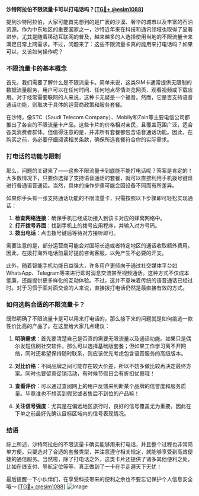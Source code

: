**沙特阿拉伯不限流量卡可以打电话吗？[[TG💪+ @esim1088](https://t.me/s/esim1088)]**

提到沙特阿拉伯，大家可能首先想到的是广袤的沙漠、奢华的城市以及丰富的石油资源。作为中东地区的重要国家之一，沙特近年来在科技和通讯领域也取得了显著进步。尤其是随着移动互联网的普及，越来越多的人选择使用当地的不限流量卡来满足日常上网需求。不过，问题来了：这些不限流量卡真的能用来打电话吗？如果可以，又该如何操作呢？

### 不限流量卡的基本概念

首先，我们需要了解什么是不限流量卡。简单来说，这类SIM卡通常提供无限制的数据流量服务，用户可以在任何时间、任何地点尽情浏览网页、观看视频或下载应用。对于经常需要联网的人来说，这种卡无疑是一个福音。然而，它是否支持语音通话功能，则取决于具体的运营商政策和服务套餐。

在沙特，像STC（Saudi Telecom Company）、Mobily和Zain等主要电信公司都推出了各自的不限流量卡产品。这些卡片的价格相对亲民，且覆盖范围广泛，适合各类消费者群体。但值得注意的是，并非所有套餐都包含语音通话功能。因此，在购买之前，务必要仔细阅读相关条款，确保所选套餐符合你的实际需求。

### 打电话的功能与限制

那么，问题的关键来了——这些不限流量卡到底能不能打电话呢？答案是肯定的！大多数情况下，只要你选择了支持语音通话的套餐，就可以直接利用手机拨号键盘进行普通语音通话。当然，具体的操作步骤可能会因设备不同而有所差异。

如果你手头有一张支持通话功能的不限流量卡，只需按照以下步骤即可轻松实现通话：

1. **检查网络连接**：确保手机已经成功接入到该卡对应的蜂窝网络中。
2. **打开拨号界面**：找到手机上的拨号应用程序，并输入对方号码。
3. **拨出电话**：点击拨号键后等待对方接听即可。

需要注意的是，部分运营商可能会对国际长途或者特定地区的通话收取额外费用。因此，在拨打海外电话前最好提前咨询客服，以免产生不必要的开支。

此外，随着智能手机功能日益强大，许多用户更倾向于通过社交媒体平台如WhatsApp、Telegram等来进行即时消息交流甚至视频通话。这种方式不仅成本低廉，还能提供更多样化的互动体验。不过，这并不意味着传统的语音通话已经过时。对于习惯于面对面交谈的人来说，直接拨打电话仍然是最直接有效的方式。

### 如何选购合适的不限流量卡？

既然明确了不限流量卡是可以用来打电话的，那么接下来的问题就是如何挑选一款性价比高的产品了。在这里给大家几点建议：

1. **明确需求**：首先要清楚自己是否真的需要无限流量以及通话功能。如果只是偶尔发短信刷社交软件，那么可以选择基础版套餐；但如果工作学习离不开网络，同时还希望保持随时联系，则应该优先考虑包含语音服务的高级版本。

2. **对比价格**：不同品牌之间可能存在较大价差，所以不妨多做比较再决定最终方案。同时也要留意促销活动，有时候节假日会有折扣优惠哦！

3. **查看评价**：可以通过查阅网上的用户反馈来判断某个品牌的信誉度和服务质量。毕竟谁也不想买到假货或者售后不到位的产品嘛！

4. **关注信号强度**：尤其是在偏远地区旅行时，良好的信号覆盖尤为重要。因此在下单之前最好先确认目标区域内的信号表现情况。

### 结语

综上所述，沙特阿拉伯的不限流量卡确实能够用来打电话，并且整个过程也非常简单方便。只要选对了合适的套餐类型，并注意遵守相关规定，就能够享受到高效便捷的通信服务。当然啦，除了打电话之外，这类卡片还提供了诸多其他便利之处，比如在线支付、导航定位等等，真正做到了一卡在手走遍天下无忧！

最后提醒一下小伙伴们，在享受科技带来的便利之余也不要忘记保护个人信息安全哦～ [[TG💪+ @esim1088](https://t.me/s/esim1088)] ![Image](https://i.postimg.cc/4NQfJmqS/Snipaste-2025-05-13-00-14-12.png)